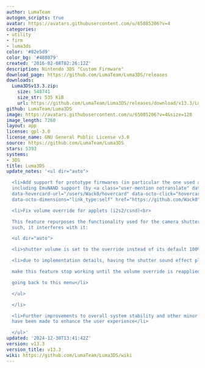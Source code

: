 ```yaml
---
author: LumaTeam
autogen_scripts: true
avatar: https://avatars.githubusercontent.com/u/65085206?v=4
categories:
- utility
- firm
- luma3ds
color: '#82e5d9'
color_bg: '#488079'
created: '2016-02-08T02:26:12Z'
description: Nintendo 3DS "Custom Firmware"
download_page: https://github.com/LumaTeam/Luma3DS/releases
downloads:
  Luma3DSv13.3.zip:
    size: 548741
    size_str: 535 KiB
    url: https://github.com/LumaTeam/Luma3DS/releases/download/v13.3/Luma3DSv13.3.zip
github: LumaTeam/Luma3DS
image: https://avatars.githubusercontent.com/u/65085206?v=4&size=128
image_length: 7260
layout: app
license: gpl-3.0
license_name: GNU General Public License v3.0
source: https://github.com/LumaTeam/Luma3DS
stars: 5393
systems:
- 3DS
title: Luma3DS
update_notes: '<ul dir="auto">

  <li>Add support for prototype firmwares (in particular the one used at E3 2010),
  including EmuNAND support (by <a class="user-mention notranslate" data-hovercard-type="user"
  data-hovercard-url="/users/Wack0/hovercard" data-octo-click="hovercard-link-click"
  data-octo-dimensions="link_type:self" href="https://github.com/Wack0">@Wack0</a>)</li>

  <li>Fix volume override for applets (i2s2/csnd)<br>

  This feature repurposes the functionality used for the camera shutter sound. As
  such, it interferes with it:

  <ul dir="auto">

  <li>shutter volume is set to the override instead of its default 100% value</li>

  <li>due to implementation details, having the shutter sound effect play will<br>

  make this feature stop working until the volume override is reapplied by<br>

  going back to this menu</li>

  </ul>

  </li>

  <li>Further improvements to overall system stability and other minor adjustments
  have been made to enhance the user experience</li>

  </ul>'
updated: '2024-12-30T13:41:42Z'
version: v13.3
version_title: v13.3
wiki: https://github.com/LumaTeam/Luma3DS/wiki
---
```

